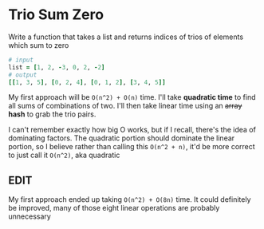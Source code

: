 # Trio Sum Zero

Write a function that takes a list and returns indices of trios of elements which sum to zero

```ruby
# input
list = [1, 2, -3, 0, 2, -2]
# output
[[1, 3, 5], [0, 2, 4], [0, 1, 2], [3, 4, 5]]

```

My first approach will be ```O(n^2) + O(n)``` time. I'll take **quadratic time** to find all sums of combinations of two. I'll then take linear time using an ~~array~~ **hash** to grab the trio pairs.

I can't remember exactly how big O works, but if I recall, there's the idea of dominating factors. The quadratic portion should dominate the linear portion, so I believe rather than calling this ```O(n^2 + n)```, it'd be more correct to just call it ```O(n^2)```, aka quadratic

## EDIT

My first approach ended up taking ```O(n^2) + O(8n)``` time. It could definitely be improved, many of those eight linear operations are probably unnecessary
